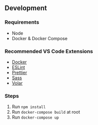 ## Development

### Requirements

- Node
- Docker & Docker Compose

### Recommended VS Code Extensions

- [Docker](https://marketplace.visualstudio.com/items?itemName=ms-azuretools.vscode-docker)
- [ESLint](https://marketplace.visualstudio.com/items?itemName=dbaeumer.vscode-eslint)
- [Prettier](https://marketplace.visualstudio.com/items?itemName=esbenp.prettier-vscode)
- [Sass](https://marketplace.visualstudio.com/items?itemName=Syler.sass-indented)
- [Volar](https://marketplace.visualstudio.com/items?itemName=johnsoncodehk.volar)

### Steps

1. Run `npm install`
1. Run `docker-compose build` at root
1. Run `docker-compose up`
